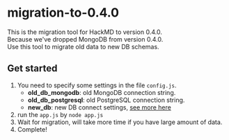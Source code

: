 migration-to-0.4.0
===

This is the migration tool for HackMD to version 0.4.0.  
Because we've dropped MongoDB from version 0.4.0.  
Use this tool to migrate old data to new DB schemas.

Get started
---

1. You need to specify some settings in the file `config.js`.  
    - **old_db_mongodb**: old MongoDB connection string.
    - **old_db_postgresql**: old PostgreSQL connection string.
    - **new_db**: new DB connect settings, [see more here](http://sequelize.readthedocs.org/en/latest/api/sequelize/)
2. run the `app.js` by `node app.js`
3. Wait for migration, will take more time if you have large amount of data.
4. Complete!
